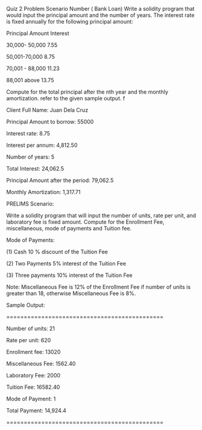 Quiz 2
Problem Scenario Number  ( Bank Loan) Write a solidity program that would input the principal amount and the number of years. The interest rate is fixed annually for the following principal amount:

Principal Amount                   Interest

30,000- 50,000                      7.55

50,001-70,000                       8.75

70,001 - 88,000                     11.23

88,001  above                        13.75

Compute for the total principal after the nth year and the monthly amortization. refer to the given sample output. f

Client Full Name: Juan Dela Cruz

Principal Amount to borrow: 55000

Interest rate: 8.75

Interest per annum: 4,812.50

Number of years: 5

Total Interest: 24,062.5

Principal Amount after the period: 79,062.5

Monthly Amortization: 1,317.71

PRELIMS
Scenario: 

Write a solidity program that will input the number of units, rate per unit, and  laboratory fee is fixed amount. Compute for the Enrollment Fee, miscellaneous, mode of payments and Tuition fee.

Mode of Payments:

(1) Cash  10 %  discount of the Tuition Fee

(2) Two Payments  5% interest of the Tuition Fee

(3) Three payments  10% interest of the Tuition Fee

Note: Miscellaneous Fee is 12% of the Enrollment Fee if number of units is greater than 18, otherwise Miscellaneous Fee is 8%.

Sample Output:

=============================================

Number of units: 21

Rate per unit: 620

Enrollment fee: 13020

Miscellaneous Fee: 1562.40

Laboratory Fee: 2000

Tuition Fee: 16582.40

Mode of Payment: 1

Total Payment: 14,924.4

=============================================
 
